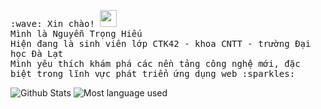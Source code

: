 <p>
  <samp>
    :wave: Xin chào! <img src="https://user-images.githubusercontent.com/5679180/79618120-0daffb80-80be-11ea-819e-d2b0fa904d07.gif" width="27px">
    <br> Mình là Nguyễn Trọng Hiếu
    <br> Hiện đang là sinh viên lớp CTK42 - khoa CNTT - trường Đại học Đà Lạt
    <br> Mình yêu thích khám phá các nền tảng công nghệ mới, đặc biệt trong lĩnh vực phát triển ứng dụng web :sparkles:<br>
  </samp>
</p>
<div>
  <img alt="Github Stats" src="github-readme-stats.vercel.app/api?username=dalatcoder&hide=stars&count_private=true&show_icons=true&hide_border=true" />
  <img alt="Most language used" src="https://github-readme-stats.vercel.app/api/top-langs/?username=dalatcoder&layout=compact&hide_border=true" />
<div>

